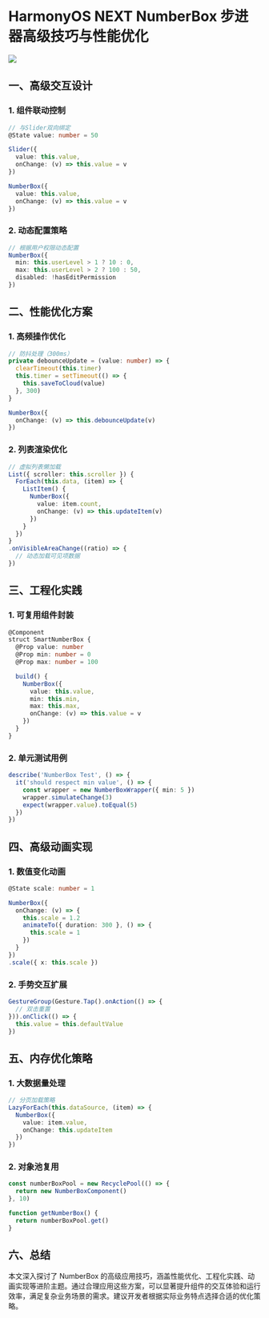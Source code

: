 # HarmonyOS NEXT NumberBox 步进器高级技巧与性能优化

![](https://files.mdnice.com/user/47561/d84255a2-5e78-4bcf-b4c7-55eaca574a57.png)

## 一、高级交互设计

### 1. 组件联动控制

```typescript
// 与Slider双向绑定
@State value: number = 50

Slider({
  value: this.value,
  onChange: (v) => this.value = v
})

NumberBox({
  value: this.value,
  onChange: (v) => this.value = v
})
```

### 2. 动态配置策略

```typescript
// 根据用户权限动态配置
NumberBox({
  min: this.userLevel > 1 ? 10 : 0,
  max: this.userLevel > 2 ? 100 : 50,
  disabled: !hasEditPermission
})
```

## 二、性能优化方案

### 1. 高频操作优化

```typescript
// 防抖处理（300ms）
private debounceUpdate = (value: number) => {
  clearTimeout(this.timer)
  this.timer = setTimeout(() => {
    this.saveToCloud(value)
  }, 300)
}

NumberBox({
  onChange: (v) => this.debounceUpdate(v)
})
```

### 2. 列表渲染优化

```typescript
// 虚拟列表懒加载
List({ scroller: this.scroller }) {
  ForEach(this.data, (item) => {
    ListItem() {
      NumberBox({
        value: item.count,
        onChange: (v) => this.updateItem(v)
      })
    }
  })
}
.onVisibleAreaChange((ratio) => {
  // 动态加载可见项数据
})
```

## 三、工程化实践

### 1. 可复用组件封装

```typescript
@Component
struct SmartNumberBox {
  @Prop value: number
  @Prop min: number = 0
  @Prop max: number = 100

  build() {
    NumberBox({
      value: this.value,
      min: this.min,
      max: this.max,
      onChange: (v) => this.value = v
    })
  }
}
```

### 2. 单元测试用例

```typescript
describe('NumberBox Test', () => {
  it('should respect min value', () => {
    const wrapper = new NumberBoxWrapper({ min: 5 })
    wrapper.simulateChange(3)
    expect(wrapper.value).toEqual(5)
  })
})
```

## 四、高级动画实现

### 1. 数值变化动画

```typescript
@State scale: number = 1

NumberBox({
  onChange: (v) => {
    this.scale = 1.2
    animateTo({ duration: 300 }, () => {
      this.scale = 1
    })
  }
})
.scale({ x: this.scale })
```

### 2. 手势交互扩展

```typescript
GestureGroup(Gesture.Tap().onAction(() => {
  // 双击重置
})).onClick(() => {
  this.value = this.defaultValue
})
```

## 五、内存优化策略

### 1. 大数据量处理

```typescript
// 分页加载策略
LazyForEach(this.dataSource, (item) => {
  NumberBox({
    value: item.value,
    onChange: this.updateItem
  })
})
```

### 2. 对象池复用

```typescript
const numberBoxPool = new RecyclePool(() => {
  return new NumberBoxComponent()
}, 10)

function getNumberBox() {
  return numberBoxPool.get()
}
```

## 六、总结

本文深入探讨了 NumberBox 的高级应用技巧，涵盖性能优化、工程化实践、动画实现等进阶主题。通过合理应用这些方案，可以显著提升组件的交互体验和运行效率，满足复杂业务场景的需求。建议开发者根据实际业务特点选择合适的优化策略。
